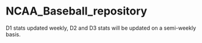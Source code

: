 # NCAA_Baseball_repository

D1 stats updated weekly, D2 and D3 stats will be updated on a semi-weekly basis.